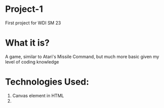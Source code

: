 # Project-1
First project for WDI SM 23

# What it is?
A game, similar to Atari's Missile Command, but much more basic given my level of coding knowledge

# Technologies Used:
1. Canvas element in HTML
2. 
